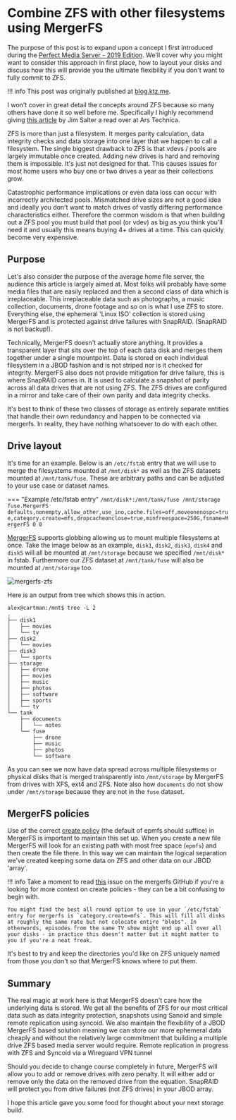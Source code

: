 # Combine ZFS with other filesystems using MergerFS

The purpose of this post is to expand upon a concept I first introduced during the [Perfect Media Server - 2019 Edition](https://blog.linuxserver.io/2019/07/16/perfect-media-server-2019/). We'll cover why you might want to consider this approach in first place, how to layout your disks and discuss how this will provide you the ultimate flexibility if you don't want to fully commit to ZFS.

!!! info
    This post was originally published at [blog.ktz.me](https://blog.ktz.me/combining-zfs-with-other-filesystems-using-mergerfs/).

I won't cover in great detail the concepts around ZFS because so many others have done it so well before me. Specifically I highly recommend giving [this article](https://arstechnica.com/information-technology/2020/05/zfs-101-understanding-zfs-storage-and-performance/) by Jim Salter a read over at Ars Technica.

ZFS is more than just a filesystem. It merges parity calculation, data integrity checks and data storage into one layer that we happen to call a filesystem. The single biggest drawback to ZFS is that vdevs / pools are largely immutable once created. Adding new drives is hard and removing them is impossible. It's just not designed for that. This causes issues for most home users who buy one or two drives a year as their collections grow.

Catastrophic performance implications or even data loss can occur with incorrectly architected pools. Mismatched drive sizes are not a good idea and ideally you don't want to match drives of vastly differing performance characteristics either. Therefore the common wisdom is that when building out a ZFS pool you must build that pool (or vdev) as big as you think you'll need it and usually this means buying 4+ drives at a time. This can quickly become very expensive.

## Purpose

Let's also consider the purpose of the average home file server, the audience this article is largely aimed at. Most folks will probably have some media files that are easily replaced and then a second class of data which is irreplaceable. This irreplaceable data such as photographs, a music collection, documents, drone footage and so on is what I use ZFS to store. Everything else, the ephemeral 'Linux ISO' collection is stored using MergerFS and is protected against drive failures with SnapRAID. (SnapRAID is not backup!).

Technically, MergerFS doesn't actually store anything. It provides a transparent layer that sits over the top of each data disk and merges them together under a single mountpoint. Data is stored on each individual filesystem in a JBOD fashion and is not striped nor is it checked for integrity. MergerFS also does not provide mitigation for drive failure, this is where SnapRAID comes in. It is used to calculate a snapshot of parity across all data drives that are not using ZFS. The ZFS drives are configured in a mirror and take care of their own parity and data integrity checks.

It's best to think of these two classes of storage as entirely separate entities that handle their own redundancy and happen to be connected via mergerfs. In reality, they have nothing whatsoever to do with each other.

## Drive layout

It's time for an example. Below is an `/etc/fstab` entry that we will use to merge the filesystems mounted at `/mnt/disk*` as well as the ZFS datasets mounted at `/mnt/tank/fuse`. These are arbitrary paths and can be adjusted to your use case or dataset names.

=== "Example /etc/fstab entry"
    ```
    /mnt/disk*:/mnt/tank/fuse /mnt/storage fuse.MergerFS defaults,nonempty,allow_other,use_ino,cache.files=off,moveonenospc=true,category.create=mfs,dropcacheonclose=true,minfreespace=250G,fsname=MergerFS 0 0
    ```

[MergerFS](../tech-stack/mergerfs.md) supports globbing allowing us to mount multiple filesystems at once. Take the image below as an example, `disk1`, `disk2`, `disk3`, `disk4` and `disk5` will all be mounted at `/mnt/storage` because we specified `/mnt/disk*` in fstab. Furthermore our ZFS dataset at `/mnt/tank/fuse` will also be mounted at `/mnt/storage` too.

![mergerfs-zfs](../images/mergerfs-zfs.png)

Here is an output from tree which shows this in action.

    alex@cartman:/mnt$ tree -L 2
    .
    ├── disk1
    │   ├── movies
    │   └── tv
    ├── disk2
    │   └── movies
    ├── disk3
    │   └── sports
    ├── storage
    │   ├── drone
    │   ├── movies
    │   ├── music
    │   ├── photos
    │   ├── software
    │   ├── sports
    │   └── tv
    └── tank
        ├── documents
        │   └── notes
        └── fuse
            ├── drone
            ├── music
            ├── photos
            └── software

As you can see we now have data spread across multiple filesystems or physical disks that is merged transparently into `/mnt/storage` by MergerFS from drives with XFS, ext4 and ZFS. Note also how `documents` do not show under `/mnt/storage` because they are not in the `fuse` dataset.

## MergerFS policies

Use of the correct [create policy](https://github.com/trapexit/mergerfs#policy-descriptions) (the default of epmfs should suffice) in MergerFS is important to maintain this set up. When you create a new file MergerFS will look for an existing path with most free space (`epmfs`) and then create the file there. In this way we can maintain the logical separation we've created keeping some data on ZFS and other data on our JBOD 'array'.

!!! info
    Take a moment to read [this](https://github.com/trapexit/mergerfs/issues/634) issue on the mergerfs GitHub if you're a looking for more context on create policies - they can be a bit confusing to begin with.

    You might find the best all round option to use in your `/etc/fstab` entry for mergerfs is `category.create=mfs`. This will fill all disks at roughly the same rate but not colocate entire "blobs". In otherwords, episodes from the same TV show might end up all over all your disks - in practice this doesn't matter but it might matter to you if you're a neat freak.

It's best to try and keep the directories you'd like on ZFS uniquely named from those you don't so that MergerFS knows where to put them.

## Summary


The real magic at work here is that MergerFS doesn't care how the underlying data is stored. We get all the benefits of ZFS for our most critical data such as data integrity protection, snapshots using Sanoid and simple remote replication using syncoid. We also maintain the flexibility of a JBOD MergerFS based solution meaning we can store our more ephemeral data cheaply and without the relatively large commitment that building a multiple drive ZFS based media server would require.
Remote replication in progress with ZFS and Syncoid via a Wireguard VPN tunnel

Should you decide to change course completely in future, MergerFS will allow you to add or remove drives with zero penalty. It will either add or remove only the data on the removed drive from the equation. SnapRAID will protect you from drive failures (not ZFS drives) in your JBOD array.

I hope this article gave you some food for thought about your next storage build.